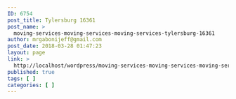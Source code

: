 ```yaml
---
ID: 6754
post_title: Tylersburg 16361
post_name: >
  moving-services-moving-services-moving-services-tylersburg-16361
author: mrgabonijeff@gmail.com
post_date: 2018-03-28 01:47:23
layout: page
link: >
  http://localhost/wordpress/moving-services-moving-services-moving-services-tylersburg-16361/
published: true
tags: [ ]
categories: [ ]
---
```

